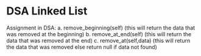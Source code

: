 # DSA Linked List
Assignment in DSA:
a. remove_beginning(self)
(this will return the data that was removed at the beginning)
b. remove_at_end(self)
(this will return the data that was removed at the end)
c. remove_at(self,data)
(this will return the data that was removed else return null if data not found)
